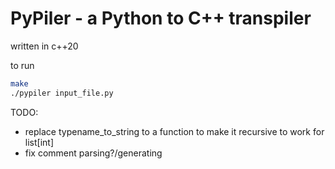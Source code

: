 # PyPiler - a Python to C++ transpiler
written in c++20

to run
```bash
make
./pypiler input_file.py
```



TODO:
- replace typename_to_string to a function to make it recursive to work for list[int]
- fix comment parsing?/generating